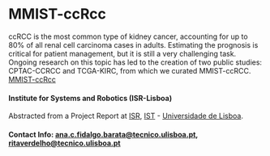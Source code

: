 # MMIST-ccRcc
ccRCC is the most common type of kidney cancer, accounting for up to 80% of all renal cell carcinoma cases in adults. Estimating the prognosis is critical for patient management, but it is still a very challenging task. Ongoing research on this topic has led to the creation of two public studies: CPTAC-CCRCC and TCGA-KIRC, from which we curated MMIST-ccRCC. [MMIST-ccRcc](https://github.com/Multi-Modal-IST-MMIST/Multi-Modal-IST-MMIST.github.io/wiki/Dataset)
  
#### Institute for Systems and Robotics (ISR-Lisboa)
Abstracted from a Project Report at [ISR](http://welcome.isr.tecnico.ulisboa.pt/), [IST](http://tecnico.ulisboa.pt/) - [Universidade de Lisboa](http://ulisboa.pt/).


#### Contact Info: [ana.c.fidalgo.barata@tecnico.ulisboa.pt](ana.c.fidalgo.barata@tecnico.ulisboa.pt), [ritaverdelho@tecnico.ulisboa.pt](@tecnico.ulisboa.pt)


  
